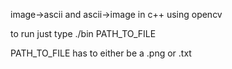 image->ascii and ascii->image in c++ using opencv

to run just type ./bin PATH_TO_FILE

PATH_TO_FILE has to either be a .png or .txt
